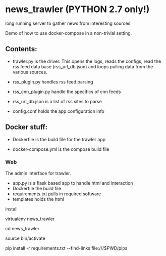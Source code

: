 # news_trawler (PYTHON 2.7 only!)
long running server to gather news from interesting sources

Demo of how to use docker-compose in a non-trivial setting.

## Contents:

+ trawler.py is the driver. This opens the logs, reads the configs, read the rss feed data base (rss_url_db.json) and loops pulling data from the various sources.

+ rss_plugin.py handles rss feed parsing

+ rss_cnn_plugin.py handle the specifics of cnn feeds

+ rss_url_db.json is a list of rss sites to parse

+ config.conf holds the app configuration info

## Docker stuff:

+ Dockerfile is the build file for the trawler app

+ docker-compose.yml is the compose build file

### Web

The admin interface for trawler.

+ app.py is a flask based app to handle html and interaction
+ Dockerfile the build file
+ requirements.txt pulls in required software
+ templates holds the html

install 

virtualenv news_trawler

cd news_trawler

source bin/activate

pip install -r requirements.txt --find-links file:///$PWD/pips


